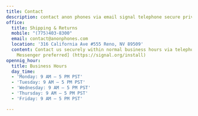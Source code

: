 ```yaml
---
title: Contact
description: contact anon phones via email signal telephone secure private
office:
  title: Shipping & Returns
  mobile: "(775)403-8300"
  email: contact@anonphones.com
  location: '316 California Ave #555 Reno, NV 89509'
  content: Contact us securely within normal business hours via telephone [Signal
    Messenger preferred] (https://signal.org/install)
opennig_hour:
  title: Business Hours
  day_time:
  - 'Monday: 9 AM – 5 PM PST'
  - 'Tuesday: 9 AM – 5 PM PST'
  - 'Wednesday: 9 AM – 5 PM PST'
  - 'Thursday: 9 AM – 5 PM PST'
  - 'Friday: 9 AM – 5 PM PST'

---
```

